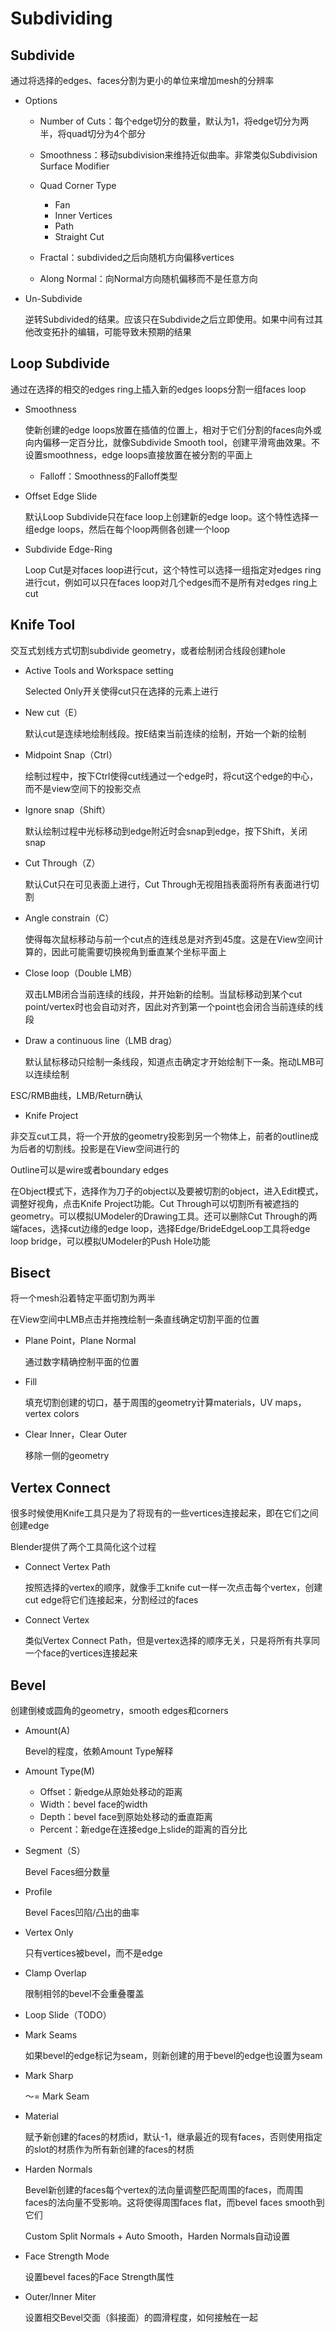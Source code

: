 # Subdividing

## Subdivide

通过将选择的edges、faces分割为更小的单位来增加mesh的分辨率

- Options

  - Number of Cuts：每个edge切分的数量，默认为1，将edge切分为两半，将quad切分为4个部分

  - Smoothness：移动subdivision来维持近似曲率。非常类似Subdivision Surface Modifier

  - Quad Corner Type
    - Fan
    - Inner Vertices
    - Path
    - Straight Cut

  - Fractal：subdivided之后向随机方向偏移vertices

  - Along Normal：向Normal方向随机偏移而不是任意方向

- Un-Subdivide

  逆转Subdivided的结果。应该只在Subdivide之后立即使用。如果中间有过其他改变拓扑的编辑，可能导致未预期的结果

## Loop Subdivide

通过在选择的相交的edges ring上插入新的edges loops分割一组faces loop

- Smoothness

  使新创建的edge loops放置在插值的位置上，相对于它们分割的faces向外或向内偏移一定百分比，就像Subdivide Smooth tool，创建平滑弯曲效果。不设置smoothness，edge loops直接放置在被分割的平面上

  - Falloff：Smoothness的Falloff类型

- Offset Edge Slide

  默认Loop Subdivide只在face loop上创建新的edge loop。这个特性选择一组edge loops，然后在每个loop两侧各创建一个loop

- Subdivide Edge-Ring

  Loop Cut是对faces loop进行cut，这个特性可以选择一组指定对edges ring进行cut，例如可以只在faces loop对几个edges而不是所有对edges ring上cut

## Knife Tool

交互式划线方式切割subdivide geometry，或者绘制闭合线段创建hole

- Active Tools and Workspace setting

  Selected Only开关使得cut只在选择的元素上进行

- New cut（E）

  默认cut是连续地绘制线段。按E结束当前连续的绘制，开始一个新的绘制

- Midpoint Snap（Ctrl）

  绘制过程中，按下Ctrl使得cut线通过一个edge时，将cut这个edge的中心，而不是view空间下的投影交点

- Ignore snap（Shift）

  默认绘制过程中光标移动到edge附近时会snap到edge，按下Shift，关闭snap

- Cut Through（Z）

  默认Cut只在可见表面上进行，Cut Through无视阻挡表面将所有表面进行切割

- Angle constrain（C）

  使得每次鼠标移动与前一个cut点的连线总是对齐到45度。这是在View空间计算的，因此可能需要切换视角到垂直某个坐标平面上

- Close loop（Double LMB）

  双击LMB闭合当前连续的线段，并开始新的绘制。当鼠标移动到某个cut point/vertex时也会自动对齐，因此对齐到第一个point也会闭合当前连续的线段

- Draw a continuous line（LMB drag）

  默认鼠标移动只绘制一条线段，知道点击确定才开始绘制下一条。拖动LMB可以连续绘制

ESC/RMB曲线，LMB/Return确认

- Knife Project

非交互cut工具，将一个开放的geometry投影到另一个物体上，前者的outline成为后者的切割线。投影是在View空间进行的

Outline可以是wire或者boundary edges

在Object模式下，选择作为刀子的object以及要被切割的object，进入Edit模式，调整好视角，点击Knife Project功能。Cut Through可以切割所有被遮挡的geometry。可以模拟UModeler的Drawing工具。还可以删除Cut Through的两端faces，选择cut边缘的edge loop，选择Edge/BrideEdgeLoop工具将edge loop bridge，可以模拟UModeler的Push Hole功能

## Bisect

将一个mesh沿着特定平面切割为两半

在View空间中LMB点击并拖拽绘制一条直线确定切割平面的位置

- Plane Point，Plane Normal

  通过数字精确控制平面的位置

- Fill

  填充切割创建的切口，基于周围的geometry计算materials，UV maps，vertex colors

- Clear Inner，Clear Outer

  移除一侧的geometry

## Vertex Connect

很多时候使用Knife工具只是为了将现有的一些vertices连接起来，即在它们之间创建edge

Blender提供了两个工具简化这个过程

- Connect Vertex Path

  按照选择的vertex的顺序，就像手工knife cut一样一次点击每个vertex，创建cut edge将它们连接起来，分割经过的faces

- Connect Vertex

  类似Vertex Connect Path，但是vertex选择的顺序无关，只是将所有共享同一个face的vertices连接起来

## Bevel

创建倒棱或圆角的geometry，smooth edges和corners

- Amount(A)

  Bevel的程度，依赖Amount Type解释

- Amount Type(M)

  - Offset：新edge从原始处移动的距离
  - Width：bevel face的width
  - Depth：bevel face到原始处移动的垂直距离
  - Percent：新edge在连接edge上slide的距离的百分比

- Segment（S）

  Bevel Faces细分数量

- Profile

  Bevel Faces凹陷/凸出的曲率

- Vertex Only

  只有vertices被bevel，而不是edge

- Clamp Overlap

  限制相邻的bevel不会重叠覆盖

- Loop Slide（TODO）

- Mark Seams

  如果bevel的edge标记为seam，则新创建的用于bevel的edge也设置为seam

- Mark Sharp

  ～= Mark Seam

- Material

  赋予新创建的faces的材质id，默认-1，继承最近的现有faces，否则使用指定的slot的材质作为所有新创建的faces的材质

- Harden Normals

  Bevel新创建的faces每个vertex的法向量调整匹配周围的faces，而周围faces的法向量不受影响。这将使得周围faces flat，而bevel faces smooth到它们

  Custom Split Normals + Auto Smooth，Harden Normals自动设置

- Face Strength Mode

  设置bevel faces的Face Strength属性

- Outer/Inner Miter

  设置相交Bevel交面（斜接面）的圆滑程度，如何接触在一起
